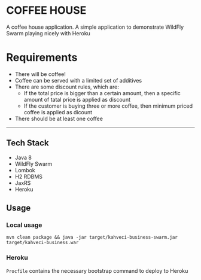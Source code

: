# COFFEE HOUSE
A coffee house application. A simple application to demonstrate WildFly Swarm playing nicely with Heroku

# Requirements
* There will be coffee!
* Coffee can be served with a limited set of additives
* There are some discount rules, which are:
    * If the total price is bigger than a certain amount, then a specific amount of tatal price is applied as discount
    * If the customer is buying three or more coffee, then minimum priced coffee is applied as dicount
* There should be at least one coffee
***

## Tech Stack
* Java 8
* WildFly Swarm
* Lombok
* H2 RDBMS
* JaxRS
* Heroku

## Usage
### Local usage
`mvn clean package && java -jar target/kahveci-business-swarm.jar target/kahveci-business.war`
### Heroku
`Procfile` contains the necessary bootstrap command to deploy to Heroku
